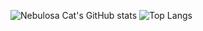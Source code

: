 ![Nebulosa Cat's GitHub stats](https://github-readme-stats.vercel.app/api?Nebulosa-Cat=anuraghazra&show_icons=true&theme=dark)
![Top Langs](https://github-readme-stats.vercel.app/api/top-langs/?username=Nebulosa-Cat&layout=compact&theme=dark)
